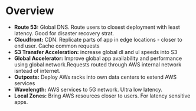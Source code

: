 # Overview

- **Route 53:** Global DNS. Route users to closest deployment with least latency. Good for disaster recovery strat.
- **Cloudfront:** CDN. Replicate parts of app in edge locations - closer to end user. Cache common requests
- **S3 Transfer Acceleration:** increase global dl and ul speeds into S3
- **Global Accelerator:** Improve global app availability and performance using global network.Requests routed through AWS internal network isntead of internet.
- **Outposts:** Deploy AWs racks into own data centers to extend AWS services
- **Wavelength:** AWS services to 5G network. Ultra low latency.
- **Local Zones:** Bring AWS resources closer to users. For latency sensitive apps.
